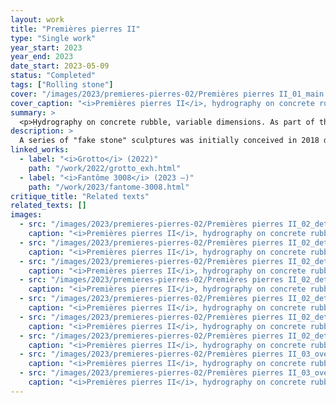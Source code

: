 ```yaml
---
layout: work
title: "Premières pierres II"
type: "Single work"
year_start: 2023
year_end: 2023
date_start: 2023-05-09
status: "Completed"
tags: ["Rolling stone"]
cover: "/images/2023/premieres-pierres-02/Premières pierres II_01_main views 01_IMG_3028.webp"
cover_caption: "<i>Premières pierres II</i>, hydrography on concrete rubble, variable dimensions, 2023."
summary: >
  <p>Hydrography on concrete rubble, variable dimensions. As part of the group exhibition <i>Travaux en cours</i>, City of Nîmes, France.</p><p>Coordinated by Laura Bouvard and Dror Endeweld.</p>
description: >
  A series of "fake stone" sculptures was initially conceived in 2018 during a residency in Tokyo (<i>Premières pierres I</i>). Simulating a process of artificial sedimentation, I agglomerated large chunks of concrete rubble—remnants from the demolition of a social service building of Gard Departement—which had once served as a gathering place for marginalized individuals and families. This site bore a rich, multi-generational history, especially in terms of hospitality. I then applied a rock image onto these “remains” using hydrographic printing, immersing each block in water, one by one, in an attempt to ritualize the death of this former “central of the unfortunate.” The rock image printed on each piece was inspired by the Menhir de Courbessac in Nîmes—specifically, a reproduction generated and analyzed by a GAN algorithm. The final step of this ritual consisted in placing these stones at the heart of the town hall, where its fountain is located.
linked_works:
  - label: "<i>Grotto</i> (2022)"
    path: "/work/2022/grotto_exh.html"
  - label: "<i>Fantôme 3008</i> (2023 –)"
    path: "/work/2023/fantome-3008.html"
critique_title: "Related texts"
related_texts: []
images:
  - src: "/images/2023/premieres-pierres-02/Premières pierres II_02_detail view 01.1.webp"
    caption: "<i>Premières pierres II</i>, hydrography on concrete rubble, variable dimensions, 2023."
  - src: "/images/2023/premieres-pierres-02/Premières pierres II_02_detail view 01.2.webp"
    caption: "<i>Premières pierres II</i>, hydrography on concrete rubble, variable dimensions, 2023."
  - src: "/images/2023/premieres-pierres-02/Premières pierres II_02_detail view 02.1.webp"
    caption: "<i>Premières pierres II</i>, hydrography on concrete rubble, variable dimensions, 2023."
  - src: "/images/2023/premieres-pierres-02/Premières pierres II_02_detail view 02.2.webp"
    caption: "<i>Premières pierres II</i>, hydrography on concrete rubble, variable dimensions, 2023."
  - src: "/images/2023/premieres-pierres-02/Premières pierres II_02_detail view 03.webp"
    caption: "<i>Premières pierres II</i>, hydrography on concrete rubble, variable dimensions, 2023."
  - src: "/images/2023/premieres-pierres-02/Premières pierres II_02_detail view 04.webp"
    caption: "<i>Premières pierres II</i>, hydrography on concrete rubble, variable dimensions, 2023."
  - src: "/images/2023/premieres-pierres-02/Premières pierres II_02_detail view 05.webp"
    caption: "<i>Premières pierres II</i>, hydrography on concrete rubble, variable dimensions, 2023."
  - src: "/images/2023/premieres-pierres-02/Premières pierres II_03_overview 01.webp"
    caption: "<i>Premières pierres II</i>, hydrography on concrete rubble, variable dimensions, 2023."
  - src: "/images/2023/premieres-pierres-02/Premières pierres II_03_overview 02.webp"
    caption: "<i>Premières pierres II</i>, hydrography on concrete rubble, variable dimensions, 2023."
---
```

